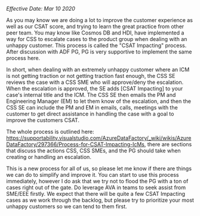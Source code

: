 _Effective Date: Mar 10 2020_

As you may know we are doing a lot to improve the customer experience as well as our CSAT score, and trying to learn the great practice from other peer team. You may know like Cosmos DB and HDI, have implemented a way for CSS to escalate cases to the product group when dealing with an unhappy customer. This process is called the "CSAT Impacting" process. After discussion with ADF PG, PG is very supportive to implement the same process here.

In short, when dealing with an extremely unhappy customer where an ICM is not getting traction or not getting traction fast enough, the CSS SE reviews the case with a CSS SME who will approve/deny the escalation. When the escalation is approved, the SE adds [CSAT Impacting] to your case's internal title and the ICM. The CSS SE then emails the PM and Engineering Manager (EM) to let them know of the escalation, and then the CSS SE can include the PM and EM in emails, calls, meetings with the customer to get direct assistance in handling the case with a goal to improve the customers CSAT. 
 
The whole process is outlined here: https://supportability.visualstudio.com/AzureDataFactory/_wiki/wikis/AzureDataFactory/297366/Process-for-CSAT-Impacting-IcMs, there are sections that discuss the actions CSS, CSS SMEs, and the PG should take when creating or handling an escalation.

This is a new process for all of us, so please let me know if there are things we can do to simplify and improve it. You can start to use this process immediately, however I do ask that we try not to flood the PG with a ton of cases right out of the gate. Do leverage AVA in teams to seek assist from SME/EEE firstly. We expect that there will be quite a few CSAT Impacting cases as we work through the backlog, but please try to prioritize your most unhappy customers so we can tend to them first.
